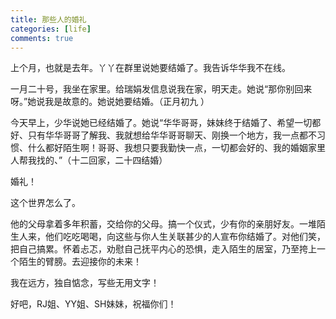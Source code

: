 ```yaml
---
title: 那些人的婚礼
categories: [life]
comments: true
---
```

上个月，也就是去年。丫丫在群里说她要结婚了。我告诉华华我不在线。

一月二十号，我坐在家里。给瑞娟发信息说我在家，明天走。她说“那你别回来呀。”她说我是故意的。她说她要结婚。（正月初九 ）

今天早上，少华说她已经结婚了。她说“华华哥哥，妹妹终于结婚了、希望一切都好、只有华华哥哥了解我、我就想给华华哥哥聊天、刚换一个地方，我一点都不习惯、什么都好陌生啊！哥哥、我想只要我勤快一点，一切都会好的、我的婚姻家里人帮我找的、”（十二回家，二十四结婚）

婚礼！

这个世界怎么了。

他的父母拿着多年积蓄，交给你的父母。搞一个仪式，少有你的亲朋好友。一堆陌生人来，他们吃吃喝喝，向这些与你人生关联甚少的人宣布你结婚了。对他们笑，把自己搞累。怀着忐忑，劝慰自己抚平内心的恐惧，走入陌生的居室，乃至挎上一个陌生的臂膀。去迎接你的未来！

我在远方，独自惦念，写些无用文字！

好吧，RJ姐、YY姐、SH妹妹，祝福你们！ 

